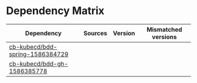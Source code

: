 # Dependency Matrix

Dependency | Sources | Version | Mismatched versions
---------- | ------- | ------- | -------------------
[cb-kubecd/bdd-spring-1586384729](https://github.com/cb-kubecd/bdd-spring-1586384729.git) |  | []() | 
[cb-kubecd/bdd-gh-1586385778](https://github.com/cb-kubecd/bdd-gh-1586385778.git) |  | []() | 
